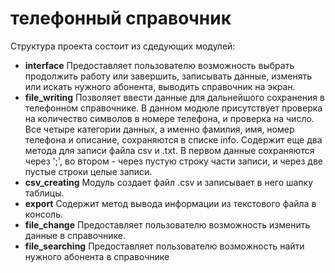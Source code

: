 # телефонный справочник



Структура проекта состоит из сдедующих модулей:

- __interface__  Предоставляет пользователю возможность выбрать продолжить работу или завершить, записывать данные, изменять или искать нужного абонента, выводить справочник на экран.
- __file_writing__ Позволяет ввести данные для дальнейшого сохранения в телефонном справочнике. В данном модюле присутствует проверка на количество символов в номере телефона, и проверка на число. Все четыре категории данных, а именно фамилия, имя, номер телефона и описание, сохраняются в списке info. Содержит еще два метода для записи файла csv и .txt. В первом данные сохраняются через ';', во втором - через пустую строку части записи, и через две пустые строки целые записи.
- __csv_creating__ Модуль создает файл .csv и записывает в него шапку таблицы.
- __export__ Содержит метод вывода информации из текстового файла в консоль.
- __file_change__ Предоставляет пользователю возможность изменить данные в справочнике.
- __file_searching__ Предоставляет пользователю возможность найти нужного абонента в справочнике